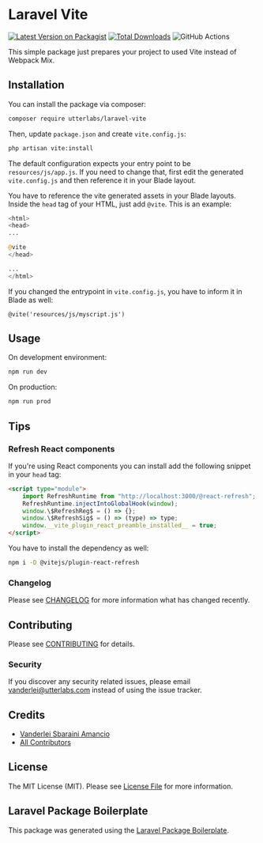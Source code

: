# Laravel Vite

[![Latest Version on Packagist](https://img.shields.io/packagist/v/utterlabs/laravel-vite.svg?style=flat-square)](https://packagist.org/packages/utterlabs/laravel-vite)
[![Total Downloads](https://img.shields.io/packagist/dt/utterlabs/laravel-vite.svg?style=flat-square)](https://packagist.org/packages/utterlabs/laravel-vite)
![GitHub Actions](https://github.com/utterlabs/laravel-vite/actions/workflows/main.yml/badge.svg)

This simple package just prepares your project to used Vite instead of Webpack Mix.

## Installation

You can install the package via composer:

```bash
composer require utterlabs/laravel-vite
```

Then, update `package.json` and create `vite.config.js`:

```bash
php artisan vite:install
```

The default configuration expects your entry point to be `resources/js/app.js`. If you need to change that, first edit the
generated `vite.config.js` and then reference it in your Blade layout.

You have to reference the vite generated assets in your Blade layouts. Inside the `head` tag of your HTML, just add `@vite`. This is an example:

```php
<html>
<head>
...

@vite
</head>

...
</html>
```

If you changed the entrypoint in `vite.config.js`, you have to inform it in Blade as well:

```
@vite('resources/js/myscript.js')
```

## Usage

On development environment:

```bash
npm run dev
```

On production:

```bash
npm run prod
```

## Tips

### Refresh React components

If you're using React components you can install  add the following snippet in your `head` tag:

```html
<script type="module">
    import RefreshRuntime from "http://localhost:3000/@react-refresh";
    RefreshRuntime.injectIntoGlobalHook(window);
    window.\$RefreshReg$ = () => {};
    window.\$RefreshSig$ = () => (type) => type;
    window.__vite_plugin_react_preamble_installed__ = true;
</script>
```

You have to install the dependency as well:

```bash
npm i -D @vitejs/plugin-react-refresh
```

### Changelog

Please see [CHANGELOG](CHANGELOG.md) for more information what has changed recently.

## Contributing

Please see [CONTRIBUTING](CONTRIBUTING.md) for details.

### Security

If you discover any security related issues, please email vanderlei@utterlabs.com instead of using the issue tracker.

## Credits

-   [Vanderlei Sbaraini Amancio](https://github.com/utterlabs)
-   [All Contributors](../../contributors)

## License

The MIT License (MIT). Please see [License File](LICENSE.md) for more information.

## Laravel Package Boilerplate

This package was generated using the [Laravel Package Boilerplate](https://laravelpackageboilerplate.com).
